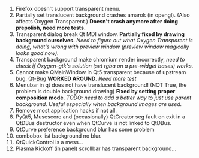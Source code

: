 1. Firefox doesn't support transparent menu.
2. Partially set translucent background crashes amarok (in opengl).
   (Also affects Oxygen Transparent.)
   **Doesn't crash anymore after doing prepolish, need more tests.**
3. Transparent dialog break Qt MDI window.
   **Partially fixed by drawing background ourselves.**
   *Need to figure out what Oxygen Transparent is doing, what's wrong with*
   *preview window (preview window magically looks good now).*
4. Transparent background make chromium render incorrectly, *need to check if*
   *Oxygen-gtk's solution (set rgba on a pre-widget bases) works*.
5. Cannot make QMainWindow in Qt5 transparent because of upstream bug.
   [Qt-Bug](https://bugreports.qt-project.org/browse/QTBUG-34064)
   **WORKED AROUND**. *Need more test*
6. Menubar in qt does not have translucent background! (NOT True, the problem is
   double background drawing)
   **Fixed by setting proper composition mode**.
   *TODO: need to add a better way to just use parent background. Useful*
   *especially when background images are used.*
7. Remove most application hacks if not all.
8. PyQt5, Musescore and (occasionally) QtCreator seg fault on exit in a QtDBus
   destructor even when QtCurve is not linked to QtDBus.
9. QtCurve preference background blur has some problem
10. combobox list background no blur.
11. QtQuickControl is a mess...
12. Plasma Kickoff (in panel) scrollbar has transparent background...
